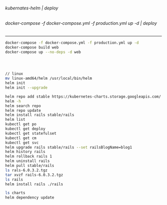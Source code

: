 ###### kubernates-helm | deploy
###### docker-compose -f docker-compose.yml -f production.yml up -d | deploy
---


```sh
docker-compose -f docker-compose.yml -f production.yml up -d 
docker-compose build web
docker-compose up --no-deps -d web




// linux
mv linux-amd64/helm /usr/local/bin/helm
helm init
helm init --upgrade

```

```sh
helm repo add stable https://kubernetes-charts.storage.googleapis.com/
helm -h
helm search repo
helm repo update
helm install rails stable/rails
helm list
kubectl get po
kubectl get deploy
kubectl get statefulset
kubectl get cm
kubectl get svc
helm upgrade rails stable/rails --set railsBlogName=blog1
helm history rails
helm rollback rails 1
helm uninstall rails
helm pull stable/rails
ls rals-6.0.3.2.tgz
tar xvzf rails-6.0.3.2.tgz
ls rails
helm install rails ./rails

ls charts
helm dependency update
```

```sh
```

```sh
```

```sh
```

```sh
```

```sh
```

```sh
```

